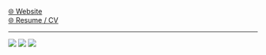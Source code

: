 [🌐 Website](https://craigerskine.com/)  
[🌐 Resume / CV](https://craigerskine.com/resume/)

---

[![](https://img.shields.io/badge/ux-designer-tomato?logo=sketch)](https://craigerskine.com/)
[![](https://img.shields.io/badge/guitar-nerd-tomato?logo=apple-music)](https://craigerskine.com/)
[![](https://img.shields.io/badge/biological-realist-tomato?logo=about.me)](https://twitter.com/)
